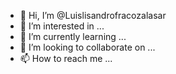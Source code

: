 - 👋 Hi, I’m @Luislisandrofracozalasar
- 👀 I’m interested in ...
- 🌱 I’m currently learning ...
- 💞️ I’m looking to collaborate on ...
- 📫 How to reach me ...

<!---
Luislisandrofracozalasar/Luislisandrofracozalasar is a ✨ special ✨ repository because its `README.md` (this file) appears on your GitHub profile.
You can click the Preview link to take a look at your changes.
--->
